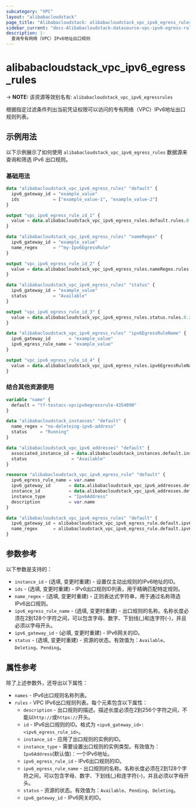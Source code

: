 ```yaml
---
subcategory: "VPC"
layout: "alibabacloudstack"
page_title: "Alibabacloudstack: alibabacloudstack_vpc_ipv6_egress_rules"
sidebar_current: "docs-Alibabacloudstack-datasource-vpc-ipv6-egress-rules"
description: |- 
  查询专有网络（VPC）IPv6地址出口规则
---
```


# alibabacloudstack_vpc_ipv6_egress_rules
-> **NOTE:** 该资源等效别名有: `alibabacloudstack_vpc_ipv6_egressrules`

根据指定过滤条件列出当前凭证权限可以访问的专有网络（VPC）IPv6地址出口规则列表。

## 示例用法

以下示例展示了如何使用 `alibabacloudstack_vpc_ipv6_egress_rules` 数据源来查询和筛选 IPv6 出口规则。

### 基础用法

```terraform
data "alibabacloudstack_vpc_ipv6_egress_rules" "default" {
  ipv6_gateway_id = "example_value"
  ids             = ["example_value-1", "example_value-2"]
}

output "vpc_ipv6_egress_rule_id_1" {
  value = data.alibabacloudstack_vpc_ipv6_egress_rules.default.rules.0.id
}

data "alibabacloudstack_vpc_ipv6_egress_rules" "nameRegex" {
  ipv6_gateway_id = "example_value"
  name_regex      = "^my-Ipv6EgressRule"
}

output "vpc_ipv6_egress_rule_id_2" {
  value = data.alibabacloudstack_vpc_ipv6_egress_rules.nameRegex.rules.0.id
}

data "alibabacloudstack_vpc_ipv6_egress_rules" "status" {
  ipv6_gateway_id = "example_value"
  status          = "Available"
}

output "vpc_ipv6_egress_rule_id_3" {
  value = data.alibabacloudstack_vpc_ipv6_egress_rules.status.rules.0.id
}

data "alibabacloudstack_vpc_ipv6_egress_rules" "ipv6EgressRuleName" {
  ipv6_gateway_id       = "example_value"
  ipv6_egress_rule_name = "example_value"
}

output "vpc_ipv6_egress_rule_id_4" {
  value = data.alibabacloudstack_vpc_ipv6_egress_rules.ipv6EgressRuleName.rules.0.id
}
```

### 结合其他资源使用

```terraform
variable "name" {
  default = "tf-testacc-vpcipv6egressrule-4354090"
}

data "alibabacloudstack_instances" "default" {
  name_regex = "no-deleteing-ipv6-address"
  status     = "Running"
}

data "alibabacloudstack_vpc_ipv6_addresses" "default" {
  associated_instance_id = data.alibabacloudstack_instances.default.instances.0.id
  status                 = "Available"
}

resource "alibabacloudstack_vpc_ipv6_egress_rule" "default" {
  ipv6_egress_rule_name = var.name
  ipv6_gateway_id       = data.alibabacloudstack_vpc_ipv6_addresses.default.addresses.0.ipv6_gateway_id
  instance_id           = data.alibabacloudstack_vpc_ipv6_addresses.default.ids.0
  instance_type         = "Ipv6Address"
  description           = var.name
}

data "alibabacloudstack_vpc_ipv6_egress_rules" "default" {
  ipv6_gateway_id = alibabacloudstack_vpc_ipv6_egress_rule.default.ipv6_gateway_id
  name_regex      = alibabacloudstack_vpc_ipv6_egress_rule.default.ipv6_egress_rule_name
}
```

## 参数参考

以下参数是支持的：

* `instance_id` - (选填, 变更时重建) - 设置仅主动出规则的IPv6地址的ID。
* `ids` - (选填, 变更时重建) - IPv6出口规则ID列表，用于精确匹配特定规则。
* `name_regex` - (选填, 变更时重建) - 正则表达式字符串，用于通过名称筛选IPv6出口规则。
* `ipv6_egress_rule_name` - (选填, 变更时重建) - 出口规则的名称。名称长度必须在2到128个字符之间，可以包含字母、数字、下划线(_)和连字符(-)，并且必须以字母开头。
* `ipv6_gateway_id` - (必填, 变更时重建) - IPv6网关的ID。
* `status` - (选填, 变更时重建) - 资源的状态。有效值为：`Available`、`Deleting`、`Pending`。

## 属性参考

除了上述参数外，还导出以下属性：

* `names` - IPv6出口规则名称列表。
* `rules` - VPC IPv6出口规则列表。每个元素包含以下属性：
  * `description` - 出口规则的描述。描述长度必须在2到256个字符之间，不能以`http://`或`https://`开头。
  * `id` - IPv6出口规则的ID。格式为 `<ipv6_gateway_id>:<ipv6_egress_rule_id>`。
  * `instance_id` - 应用了出口规则的实例的ID。
  * `instance_type` - 需要设置出口规则的实例类型。有效值为：`Ipv6Address`(默认值)：一个IPv6地址。
  * `ipv6_egress_rule_id` - IPv6出口规则的ID。
  * `ipv6_egress_rule_name` - 出口规则的名称。名称长度必须在2到128个字符之间，可以包含字母、数字、下划线(_)和连字符(-)，并且必须以字母开头。
  * `status` - 资源的状态。有效值为：`Available`、`Pending`、`Deleting`。
  * `ipv6_gateway_id` - IPv6网关的ID。